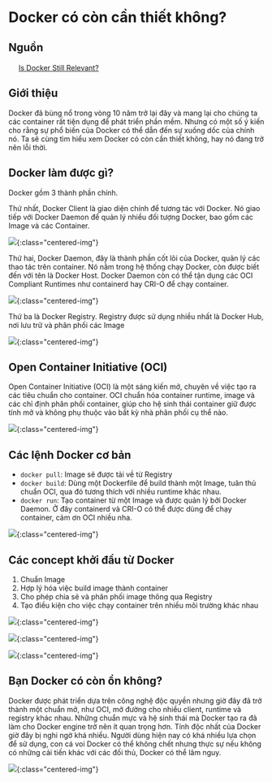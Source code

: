 # Docker có còn cần thiết không?

## Nguồn

<img src="../../assets/images/bytebytego.png" width="16" height="16"/> [Is Docker Still Relevant?](https://www.youtube.com/watch?v=Cs2j-Rjqg94)

## Giới thiệu

Docker đã bùng nổ trong vòng 10 năm trở lại đây và mang lại cho chúng ta các container rất tiện dụng để phát triển phần mềm. Nhưng có một số ý kiến cho rằng sự phổ biến của Docker có thể dẫn đến sự xuống dốc của chính nó. Ta sẽ cùng tìm hiểu xem Docker có còn cần thiết không, hay nó đang trở nên lỗi thời.

## Docker làm được gì?

Docker gồm 3 thành phần chính.

Thứ nhất, Docker Client là giao diện chính để tương tác với Docker. Nó giao tiếp với Docker Daemon để quản lý nhiều đối tượng Docker, bao gồm các Image và các Container.

![](../assets/ByteByteGo/docker/figure1.png){:class="centered-img"}

Thứ hai, Docker Daemon, đây là thành phần cốt lõi của Docker, quản lý các thao tác trên container. Nó nằm trong hệ thống chạy Docker, còn được biết đến với tên là Docker Host. Docker Daemon còn có thể tận dụng các OCI Compliant Runtimes như containerd hay CRI-O để chạy container.

![](../assets/ByteByteGo/docker/figure2.png){:class="centered-img"}

Thứ ba là Docker Registry. Registry được sử dụng nhiều nhất là Docker Hub, nơi lưu trữ và phân phối các Image

![](../assets/ByteByteGo/docker/figure3.png){:class="centered-img"}

## Open Container Initiative (OCI)

Open Container Initiative (OCI) là một sáng kiến mở, chuyên về việc tạo ra các tiêu chuẩn cho container. OCI chuẩn hóa container runtime, image và các chỉ định phân phối container, giúp cho hệ sinh thái container giữ được tính mở và không phụ thuộc vào bất kỳ nhà phân phối cụ thể nào.

![](../assets/ByteByteGo/docker/figure4.png){:class="centered-img"}

## Các lệnh Docker cơ bản

- `docker pull`: Image sẽ được tải về từ Registry
- `docker build`: Dùng một Dockerfile để build thành một Image, tuân thủ chuẩn OCI, qua đó tương thích với nhiều runtime khác nhau.
- `docker run`: Tạo container từ một Image và được quản lý bởi Docker Daemon. Ở đây containerd và CRI-O có thể được dùng để chạy container, cảm ơn OCI nhiều nha.

![](../assets/ByteByteGo/docker/figure5.png){:class="centered-img"}

## Các concept khởi đầu từ Docker

1. Chuẩn Image
2. Hợp lý hóa việc build image thành container
3. Cho phép chia sẻ và phân phối image thông qua Registry
4. Tạo điều kiện cho việc chạy container trên nhiều môi trường khác nhau

![](../assets/ByteByteGo/docker/figure6.png){:class="centered-img"}

![](../assets/ByteByteGo/docker/figure7.png){:class="centered-img"}

![](../assets/ByteByteGo/docker/figure8.png){:class="centered-img"}

## Bạn Docker có còn ổn không?

Docker được phát triển dựa trên công nghệ độc quyền nhưng giờ đây đã trở thành một chuẩn mở, như OCI, mở đường cho nhiều client, runtime và registry khác nhau. Những chuẩn mực và hệ sinh thái mà Docker tạo ra đã làm cho Docker engine trở nên ít quan trọng hơn. Tính độc nhất của Docker giờ đây bị nghi ngờ khá nhiều. Người dùng hiện nay có khá nhiều lựa chọn để sử dụng, con cá voi Docker có thể không chết nhưng thực sự nếu không có những cải tiến khác với các đối thủ, Docker có thể lâm nguy.

![](../assets/ByteByteGo/docker/figure9.png){:class="centered-img"}
